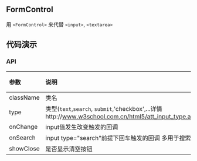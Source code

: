 ## FormControl

用 `<FormControl>` 来代替 `<input>`, `<textarea>`

## 代码演示

### API

|参数|说明|类型|默认值|
|:--|:---|:--|:---|
|className|类名|string|-|
|type|类型(`text`,`search`, `submit`,'checkbox',...详情http://www.w3school.com.cn/html5/att_input_type.asp)|string|'input'|
|onChange|input值发生改变触发的回调|func|-|
|onSearch|input type="search"前提下回车触发的回调 多用于搜索|func|-|
|showClose|是否显示清空按钮|bool|-|



